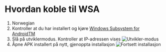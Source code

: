 # Hvordan koble til WSA
1. Norwegian
2. Kontroller at du har installert og kjøre [Windows Subsystem for AndroidTM](https://www.microsoft.com/store/productId/9P3395VX91NR)
3. Slå på utviklermodus. Kontroller at IP-adressen vises ![Utvikler-modus](https://raw.githubusercontent.com/Paving-Base/APK-Installer/screenshots/Documents/Tutorials/How%20To%20Connect%20WSA/Images/Snipaste_2022-10-02_19-02-09.png)
4. Åpne APK installert på nytt, gjenoppta installasjon ![Fortsett installasjon](https://raw.githubusercontent.com/Paving-Base/APK-Installer/screenshots/Documents/Tutorials/How%20To%20Connect%20WSA/Images/Snipaste_2022-10-02_17-34-04.png)
